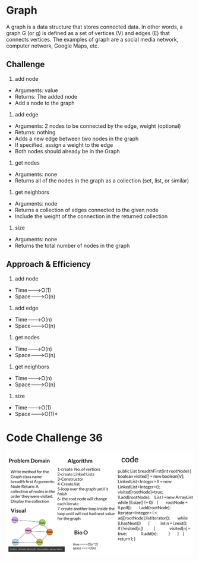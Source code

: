 # Graph

A graph is a data structure that stores connected data. In other words, a graph G (or g) is defined as a set of vertices (V) and edges (E) that connects vertices. The examples of graph are a social media network, computer network, Google Maps, etc.


## Challenge

1. add node

* Arguments: value
* Returns: The added node
* Add a node to the graph

1. add edge

* Arguments: 2 nodes to be connected by the edge, weight (optional)
* Returns: nothing
* Adds a new edge between two nodes in the graph
* If specified, assign a weight to the edge
* Both nodes should already be in the Graph

1. get nodes

* Arguments: none
* Returns all of the nodes in the graph as a collection (set, list, or similar)

1. get neighbors

* Arguments: node
* Returns a collection of edges connected to the given node
* Include the weight of the connection in the returned collection

1. size

* Arguments: none
* Returns the total number of nodes in the graph


## Approach & Efficiency

1. add node

- Time--->O(1)
- Space--->O(n)

1. add edge

- Time--->O(n)
- Space--->O(n)

1. get nodes

- Time--->O(n)
- Space--->O(n)

1. get neighbors

- Time--->O(n)
- Space--->O(n)

1. size

- Time--->O(1)
- Space--->O(1)*   



# Code Challenge 36

![36.jpg](./36.jpg)